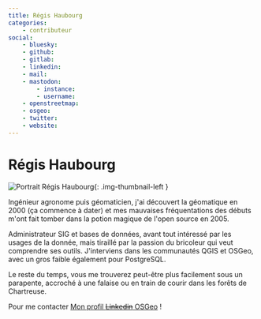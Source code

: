 ```yaml
---
title: Régis Haubourg
categories:
    - contributeur
social:
    - bluesky:
    - github:
    - gitlab:
    - linkedin:
    - mail:
    - mastodon:
        - instance:
        - username:
    - openstreetmap:
    - osgeo:
    - twitter:
    - website:
---
```


# Régis Haubourg

<!-- --8<-- [start:author-sign-block] -->

![Portrait Régis Haubourg](https://cdn.geotribu.fr/img/internal/contributeurs/rha.jpg "Portrait Régis Haubourg"){: .img-thumbnail-left }

Ingénieur agronome puis géomaticien, j'ai découvert la géomatique en 2000 (ça commence à dater) et mes mauvaises fréquentations des débuts m'ont fait tomber dans la potion magique de l'open source en 2005.

Administrateur SIG et bases de données, avant tout intéressé par les usages de la donnée, mais tiraillé par la passion du bricoleur qui veut comprendre ses outils.
J'interviens dans les communautés QGIS et OSGeo, avec un gros faible également pour PostgreSQL.

Le reste du temps, vous me trouverez peut-être plus facilement sous un parapente, accroché à une falaise ou en train de courir dans les forêts de Chartreuse.

Pour me contacter [Mon profil ~~Linkedin~~ OSGeo](https://www.osgeo.org/member/regis-haubourg/) !

<!-- --8<-- [end:author-sign-block] -->
